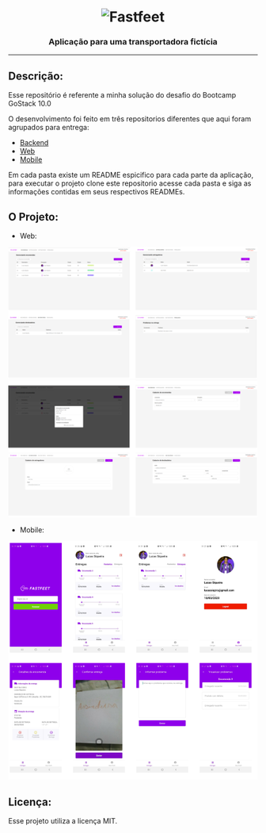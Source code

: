 <h1 align="center">
  <img alt="Fastfeet" title="Fastfeet" src="https://raw.githubusercontent.com/Rocketseat/bootcamp-gostack-desafio-02/master/.github/logo.png" width="300px" />
<h3 align="center">
  Aplicação para uma transportadora fictícia
</h3>
</h1>

---

## Descrição:

Esse repositório é referente a minha solução do desafio do Bootcamp GoStack 10.0

O desenvolvimento foi feito em três repositorios diferentes que aqui foram agrupados para entrega:

- [Backend](https://github.com/LucasSiqz/FastFeet-Backend)
- [Web](https://github.com/LucasSiqz/FastFeet-Web)
- [Mobile](https://github.com/LucasSiqz/FastFeet-Mobile)

Em cada pasta existe um README espicifico para cada parte da aplicação, para executar o projeto clone este repositorio acesse cada pasta e siga as informações contidas em seus respectivos READMEs.

## O Projeto:

- Web:

<div align="center">
  <img alt="FastfeetPart1" title="FastfeetPart1" src="https://github.com/LucasSiqz/FastFeet-Web/blob/master/screen_shots/fastfeet-parte1.png" />
  <br/>
  <img alt="FastfeetPart2" title="FastfeetPart2" src="https://github.com/LucasSiqz/FastFeet-Web/blob/master/screen_shots/fastfeet-part2.png" />
</div>

- Mobile:

<div align="center">
  <img alt="FastfeetMobile" title="FastfeetMobile" src="https://github.com/LucasSiqz/FastFeet-Mobile/blob/master/screen_shots/FastFeetMobile.png" />
</div>

## Licença:

Esse projeto utiliza a licença MIT.
